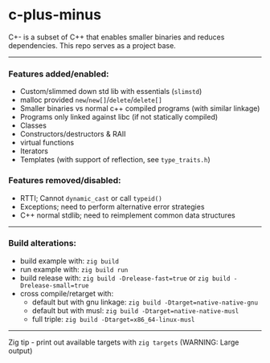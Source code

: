 # c-plus-minus
C+- is a subset of C++ that enables smaller binaries and reduces dependencies. This repo serves as a project base.

------

### Features added/enabled:

* Custom/slimmed down std lib with essentials (`slimstd`)
* malloc provided `new`/`new[]`/`delete`/`delete[]`
* Smaller binaries vs normal c++ compiled programs (with similar linkage)
* Programs only linked against libc (if not statically compiled)
* Classes
* Constructors/destructors & RAII
* virtual functions
* Iterators
* Templates (with support of reflection, see `type_traits.h`)

### Features removed/disabled:
* RTTI; Cannot `dynamic_cast` or call `typeid()`
* Exceptions; need to perform alternative error strategies
* C++ normal stdlib; need to reimplement common data structures

------

### Build alterations:

* build example with: `zig build`
* run example with: `zig build run`
* build release with: `zig build -Drelease-fast=true` or `zig build -Drelease-small=true`
* cross compile/retarget with: 
  * default but with gnu linkage: `zig build -Dtarget=native-native-gnu` 
  * default but with musl: `zig build -Dtarget=native-native-musl` 
  * full triple: `zig build -Dtarget=x86_64-linux-musl` 

------

Zig tip - print out available targets with `zig targets` (WARNING: Large output)
